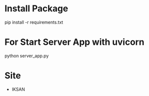 # Install Package

pip install -r requirements.txt

# For Start Server App with uvicorn 

python server_app.py

# Site
* IKSAN